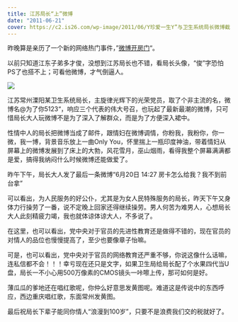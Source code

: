 ```yaml
---
title: 江苏局长“上”微博
date: "2011-06-21"
cover: https://c2.is26.com/wp-image/2011/06/Y珍爱一生Y”与卫生系统局长微博截图图片来源于网络.jpg "Y珍爱一生Y”与卫生系统局长微博截图图片来源于网络"
---
```


昨晚算是亲历了一个新的网络热门事件，”[微博开房门](https://roll.sohu.com/20110621/n311121457.shtml)“。

以前只知道江东子弟多才俊，没想到江苏局长也不错，看局长头像，“俊”字恐怕PS了也搭不上；可看他微博，才气倒逼人。

![](https://c2.is26.com/wp-image/2011/06/Y珍爱一生Y”与卫生系统局长微博截图图片来源于网络.jpg)

江苏常州溧阳某卫生系统局长，主旋律光辉下的光荣党员，取了个非主流的名，微博名@为了你5123“，响应三个代表的伟大号召，也玩起了最新最潮的微博，只可惜局长大人玩微博不是为了深入了解群众，而是为了方便深入裙中。

性情中人的局长把微博当成了邮件，跟情妇在微博调情，你粉我，我粉你，你一微，我一博，背景音乐放上一曲Only You，怀里揣上一瓶印度神油，带着情妇从屏幕上的微博发展到了床上的大勃，风花雪月，巫山烟雨，看得我整个屏幕满满都是爱，搞得我纳闷什么时候微博还能做爱了。

昨午下午，局长大人发了最后一条微博“6月20日 14:27 房卡怎么给我？我不到前台拿”

可以看出，为人民服务的好公仆，尤其是为女人民特殊服务的局长，昨天下午又身体力行操劳了一番，说不定晚上回家还得继续操劳。男人何苦为难男人，心想局长大人此刻精疲力竭，我也就体谅体谅大人，不多说了。

在这里，也可以看出，党中央对于官员的先进性教育还是做得不错的，现在官员的对情人的品位也慢慢提高了，至少也要像章子怡嘛。

可是，也可以看出，党中央对于官员的网络教育还严重不够，你说这像什么话嘛，连私信都不会！！！幸亏现在还只是文字，如果卫生局给局长配了个水果四代当U盘，局长一不小心用500万像素的CMOS镜头一咔嚓上传，那可如何是好。

薄瓜瓜的爹地还在唱红歌呢，你仲么好意思发黄图呢。难道这是传说中的东西呼应，西边重庆唱红歌，东面常州发黄图。

最后祝局长下辈子能同你情人“浪漫到100岁”，只要不是浪费我们交的税就好了。
